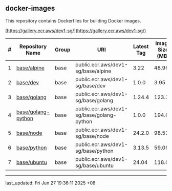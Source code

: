 ## docker-images

This repository contains Dockerfiles for building Docker images.

[https://gallery.ecr.aws/dev1-sg/](https://gallery.ecr.aws/dev1-sg/)


| # | Repository Name | Group | URI | Latest Tag | Image Size (MB)
|---|---|---|---|---|---
| 1 | [base/alpine](https://gallery.ecr.aws/dev1-sg/base/alpine) | base | public.ecr.aws/dev1-sg/base/alpine | 3.22 | 48.96
| 2 | [base/dev](https://gallery.ecr.aws/dev1-sg/base/dev) | base | public.ecr.aws/dev1-sg/base/dev | 1.0.0 | 3.95
| 3 | [base/golang](https://gallery.ecr.aws/dev1-sg/base/golang) | base | public.ecr.aws/dev1-sg/base/golang | 1.24.4 | 123.30
| 4 | [base/golang-python](https://gallery.ecr.aws/dev1-sg/base/golang-python) | base | public.ecr.aws/dev1-sg/base/golang-python | 1.0.0 | 194.61
| 5 | [base/node](https://gallery.ecr.aws/dev1-sg/base/node) | base | public.ecr.aws/dev1-sg/base/node | 24.2.0 | 98.52
| 6 | [base/python](https://gallery.ecr.aws/dev1-sg/base/python) | base | public.ecr.aws/dev1-sg/base/python | 3.13.5 | 59.08
| 7 | [base/ubuntu](https://gallery.ecr.aws/dev1-sg/base/ubuntu) | base | public.ecr.aws/dev1-sg/base/ubuntu | 24.04 | 118.07

---

last_updated: Fri Jun 27 19:36:11 2025 +08